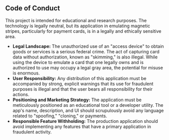 ## Code of Conduct

This project is intended for educational and research purposes. The technology is legally neutral, but its application in emulating magnetic stripes, particularly for payment cards, is in a legally and ethically sensitive area.

*   **Legal Landscape:** The unauthorized use of an "access device" to obtain goods or services is a serious federal crime. The act of capturing card data without authorization, known as "skimming," is also illegal. While using the device to emulate a card that one legally owns and is authorized to use may occupy a legal gray area, the potential for misuse is enormous.
*   **User Responsibility:** Any distribution of this application must be accompanied by strong, explicit warnings that its use for fraudulent purposes is illegal and that the user bears all responsibility for their actions.
*   **Positioning and Marketing Strategy:** The application must be meticulously positioned as an educational tool or a developer utility. The app's name, description, and UI should scrupulously avoid any language related to "spoofing," "cloning," or payments.
*   **Responsible Feature Withholding:** The production application should avoid implementing any features that have a primary application in fraudulent activity.

